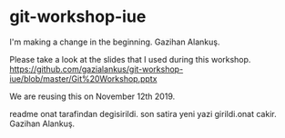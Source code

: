 # git-workshop-iue

I'm making a change in the beginning. Gazihan Alankuş.

Please take a look at the slides that I used during this workshop. https://github.com/gazialankus/git-workshop-iue/blob/master/Git%20Workshop.pptx

We are reusing this on November 12th 2019.


readme onat tarafindan degisirildi.
son satira yeni yazi girildi.onat cakir. Gazihan Alankuş.